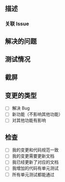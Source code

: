 <!--- 在标题中简略说明问题 -->

## 描述
<!--- 详细的描述变更 -->

### 关联 Issue #

## 解决的问题

<!--- 为什么变更是必要的？ -->
<!--- 如果这个PR解决了其他Issue，添加链接 -->

## 测试情况

<!--- 详细介绍怎么测试变更了 -->
<!--- 介绍测试环境 -->
<!--- 变更对其他代码的影响 -->

## 截屏

## 变更的类型

<!--- 变更有哪些特点，添加 `x` 到下面的对应项目中: -->

- [ ] 解决 Bug
- [ ] 新功能（不影响其他功能）
- [ ] 对其他功能有影响

## 检查

<!--- 检查下面，各项，添加 `x` 到下面的对应项目中: -->

- [ ] 我的变更和代码规范一致
- [ ] 我的变更需要更新文档
- [ ] 我已经更新了对应的文档
- [ ] 我增加的代码有单元测试
- [ ] 所有单元测试都能通过

